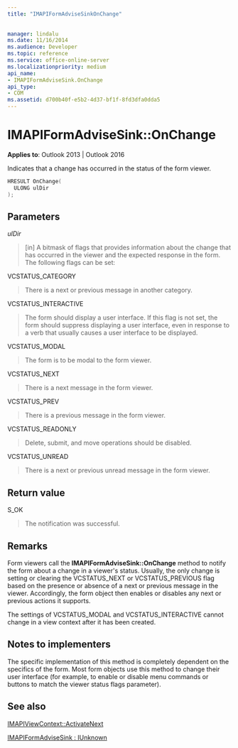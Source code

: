 ```yaml
---
title: "IMAPIFormAdviseSinkOnChange"
 
 
manager: lindalu
ms.date: 11/16/2014
ms.audience: Developer
ms.topic: reference
ms.service: office-online-server
ms.localizationpriority: medium
api_name:
- IMAPIFormAdviseSink.OnChange
api_type:
- COM
ms.assetid: d700b40f-e5b2-4d37-bf1f-8fd3dfa0dda5
---
```


# IMAPIFormAdviseSink::OnChange

  
  
**Applies to**: Outlook 2013 | Outlook 2016 
  
Indicates that a change has occurred in the status of the form viewer. 
  
```cpp
HRESULT OnChange(
  ULONG ulDir
);
```

## Parameters

 _ulDir_
  
> [in] A bitmask of flags that provides information about the change that has occurred in the viewer and the expected response in the form. The following flags can be set:
    
VCSTATUS_CATEGORY 
  
> There is a next or previous message in another category. 
    
VCSTATUS_INTERACTIVE 
  
> The form should display a user interface. If this flag is not set, the form should suppress displaying a user interface, even in response to a verb that usually causes a user interface to be displayed. 
    
VCSTATUS_MODAL 
  
> The form is to be modal to the form viewer. 
    
VCSTATUS_NEXT 
  
> There is a next message in the form viewer. 
    
VCSTATUS_PREV 
  
> There is a previous message in the form viewer. 
    
VCSTATUS_READONLY 
  
> Delete, submit, and move operations should be disabled. 
    
VCSTATUS_UNREAD 
  
> There is a next or previous unread message in the form viewer.
    
## Return value

S_OK 
  
> The notification was successful.
    
## Remarks

Form viewers call the **IMAPIFormAdviseSink::OnChange** method to notify the form about a change in a viewer's status. Usually, the only change is setting or clearing the VCSTATUS_NEXT or VCSTATUS_PREVIOUS flag based on the presence or absence of a next or previous message in the viewer. Accordingly, the form object then enables or disables any next or previous actions it supports. 
  
The settings of VCSTATUS_MODAL and VCSTATUS_INTERACTIVE cannot change in a view context after it has been created.
  
## Notes to implementers

The specific implementation of this method is completely dependent on the specifics of the form. Most form objects use this method to change their user interface (for example, to enable or disable menu commands or buttons to match the viewer status flags parameter).
  
## See also



[IMAPIViewContext::ActivateNext](imapiviewcontext-activatenext.md)
  
[IMAPIFormAdviseSink : IUnknown](imapiformadvisesinkiunknown.md)

